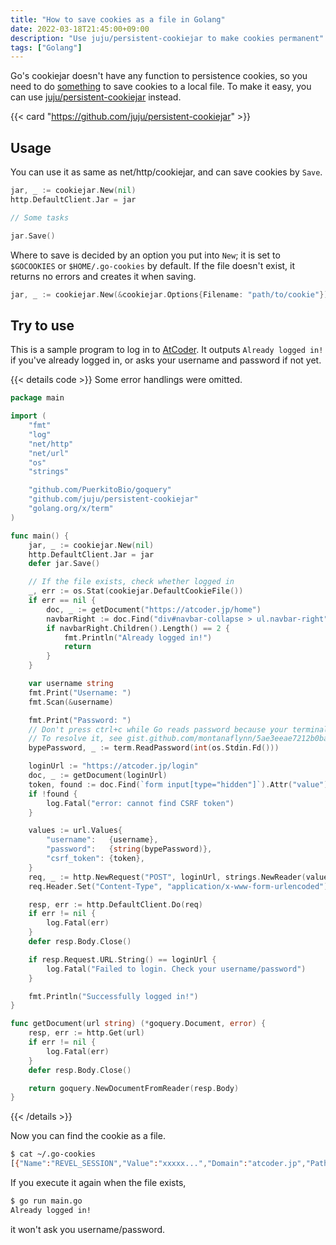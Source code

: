 ```yaml
---
title: "How to save cookies as a file in Golang"
date: 2022-03-18T21:45:00+09:00
description: "Use juju/persistent-cookiejar to make cookies permanent"
tags: ["Golang"]
---
```


Go's cookiejar doesn't have any function to persistence cookies, so you need to do [something](https://stackoverflow.com/questions/44031601/how-can-make-a-curl-store-cookie-in-golang) to save cookies to a local file.
To make it easy, you can use [juju/persistent-cookiejar](https://github.com/juju/persistent-cookiejar) instead.

{{< card "https://github.com/juju/persistent-cookiejar" >}}

## Usage

You can use it as same as net/http/cookiejar, and can save cookies by `Save`.

```go
jar, _ := cookiejar.New(nil)
http.DefaultClient.Jar = jar

// Some tasks

jar.Save()
```

Where to save is decided by an option you put into `New`; it is set to `$GOCOOKIES` or `$HOME/.go-cookies` by default.
If the file doesn't exist, it returns no errors and creates it when saving.

```go
jar, _ := cookiejar.New(&cookiejar.Options{Filename: "path/to/cookie"})
```

## Try to use

This is a sample program to log in to [AtCoder](https://atcoder.jp).
It outputs `Already logged in!` if you've already logged in, or asks your username and password if not yet.

{{< details code >}}
Some error handlings were omitted.

```go
package main

import (
	"fmt"
	"log"
	"net/http"
	"net/url"
	"os"
	"strings"

	"github.com/PuerkitoBio/goquery"
	"github.com/juju/persistent-cookiejar"
	"golang.org/x/term"
)

func main() {
	jar, _ := cookiejar.New(nil)
	http.DefaultClient.Jar = jar
	defer jar.Save()

	// If the file exists, check whether logged in
	_, err := os.Stat(cookiejar.DefaultCookieFile())
	if err == nil {
		doc, _ := getDocument("https://atcoder.jp/home")
		navbarRight := doc.Find("div#navbar-collapse > ul.navbar-right")
		if navbarRight.Children().Length() == 2 {
			fmt.Println("Already logged in!")
			return
		}
	}

	var username string
	fmt.Print("Username: ")
	fmt.Scan(&username)

	fmt.Print("Password: ")
	// Don't press ctrl+c while Go reads password because your terminal won't display any inputs after that.
	// To resolve it, see gist.github.com/montanaflynn/5ae3eeae7212b0ba232f46e88f1ab67f
	bypePassword, _ := term.ReadPassword(int(os.Stdin.Fd()))

	loginUrl := "https://atcoder.jp/login"
	doc, _ := getDocument(loginUrl)
	token, found := doc.Find(`form input[type="hidden"]`).Attr("value")
	if !found {
		log.Fatal("error: cannot find CSRF token")
	}

	values := url.Values{
		"username":   {username},
		"password":   {string(bypePassword)},
		"csrf_token": {token},
	}
	req, _ := http.NewRequest("POST", loginUrl, strings.NewReader(values.Encode()))
	req.Header.Set("Content-Type", "application/x-www-form-urlencoded")

	resp, err := http.DefaultClient.Do(req)
	if err != nil {
		log.Fatal(err)
	}
	defer resp.Body.Close()

	if resp.Request.URL.String() == loginUrl {
		log.Fatal("Failed to login. Check your username/password")
	}

	fmt.Println("Successfully logged in!")
}

func getDocument(url string) (*goquery.Document, error) {
	resp, err := http.Get(url)
	if err != nil {
		log.Fatal(err)
	}
	defer resp.Body.Close()

	return goquery.NewDocumentFromReader(resp.Body)
}
```
{{< /details >}}

Now you can find the cookie as a file.

```bash
$ cat ~/.go-cookies
[{"Name":"REVEL_SESSION","Value":"xxxxx...","Domain":"atcoder.jp","Path":"/","Secure":true,"HttpOnly":true,"Persistent":true,"HostOnly":true,"Expires":"2022-09-13T18:19:25.9840269+09:00","Creation":"2022-03-17T18:19:15.4703732+09:00","LastAccess":"2022-03-17T18:19:25.9840269+09:00","Updated":"2022-03-17T18:19:25.9840269+09:00","CanonicalHost":"atcoder.jp"}]
```

If you execute it again when the file exists,

```bash
$ go run main.go
Already logged in!
```

it won't ask you username/password.

